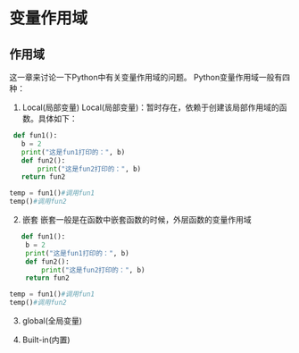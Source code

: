 # 变量作用域

## 作用域
这一章来讨论一下Python中有关变量作用域的问题。
Python变量作用域一般有四种：

1. Local(局部变量)
  Local(局部变量)：暂时存在，依赖于创建该局部作用域的函数。具体如下：

 ```python
  def fun1():
    b = 2
    print("这是fun1打印的：", b)
    def fun2():
        print("这是fun2打印的：", b)
    return fun2
 
temp = fun1()#调用fun1
temp()#调用fun2
 ```

2. 嵌套
   嵌套一般是在函数中嵌套函数的时候，外层函数的变量作用域

```python
   def fun1():
    b = 2
    print("这是fun1打印的：", b)
    def fun2():
        print("这是fun2打印的：", b)
    return fun2

temp = fun1()#调用fun1
temp()#调用fun2

```

3. global(全局变量)

4. Built-in(内置)

